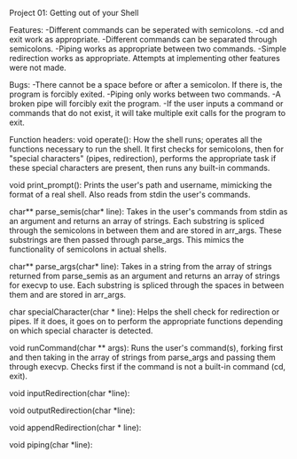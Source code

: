 Project 01: Getting out of your Shell

Features:
-Different commands can be seperated with semicolons.
-cd and exit work as appropriate.
-Different commands can be separated through semicolons.
-Piping works as appropriate between two commands.
-Simple redirection works as appropriate.
Attempts at implementing other features were not made.

Bugs:
-There cannot be a space before or after a semicolon. If there is, the program is forcibly exited.
-Piping only works between two commands.
-A broken pipe will forcibly exit the program.
-If the user inputs a command or commands that do not exist, it will take multiple exit calls for the program to exit.

Function headers:
void operate(): How the shell runs; operates all the functions necessary to run the shell. It first checks for semicolons, then for "special characters" (pipes, redirection), performs the appropriate task if these special characters are present, then runs any built-in commands.

void print_prompt(): Prints the user's path and username, mimicking the format of a real shell. Also reads from stdin the user's commands.

char** parse_semis(char* line): Takes in the user's commands from stdin as an argument and returns an array of strings. Each substring is spliced through the semicolons in between them and are stored in arr_args. These substrings are then passed through parse_args. This mimics the functionality of semicolons in actual shells.

char** parse_args(char* line): Takes in a string from the array of strings returned from parse_semis as an argument and returns an array of strings for execvp to use. Each substring is spliced through the spaces in between them and are stored in arr_args.

char specialCharacter(char * line): Helps the shell check for redirection or pipes. If it does, it goes on to perform the appropriate functions depending on which special character is detected.

void runCommand(char ** args): Runs the user's command(s), forking first and then taking in the array of strings from parse_args and passing them through execvp. Checks first if the command is not a built-in command (cd, exit).

void inputRedirection(char *line):

void outputRedirection(char *line):

void appendRedirection(char * line):

void piping(char *line):
